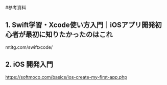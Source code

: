 #参考資料

## 1. Swift学習・Xcode使い方入門｜iOSアプリ開発初心者が最初に知りたかったのはこれ
mtitg.com/swiftxcode/

## 2. iOS 開発入門
https://softmoco.com/basics/ios-create-my-first-app.php

